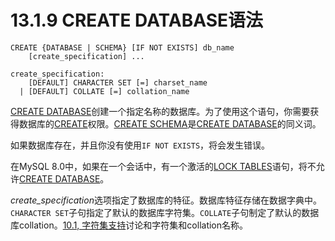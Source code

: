 # 13.1.9 CREATE DATABASE语法

```
CREATE {DATABASE | SCHEMA} [IF NOT EXISTS] db_name
    [create_specification] ...

create_specification:
    [DEFAULT] CHARACTER SET [=] charset_name
  | [DEFAULT] COLLATE [=] collation_name
```

[CREATE DATABASE](13-01-09.md)创建一个指定名称的数据库。为了使用这个语句，你需要获得数据库的[CREATE](../chapter-06/06-02-01.md)权限。[CREATE SCHEMA](13-01-09.md)是[CREATE DATABASE](13-01-09.md)的同义词。

如果数据库存在，并且你没有使用`IF NOT EXISTS`，将会发生错误。

在MySQL 8.0中，如果在一个会话中，有一个激活的[LOCK TABLES](13-03-05.md)语句，将不允许[CREATE DATABASE](13-01-09.md)。

*create_specification*选项指定了数据库的特征。数据库特征存储在数据字典中。`CHARACTER SET`子句指定了默认的数据库字符集。`COLLATE`子句制定了默认的数据库collation。[10.1, 字符集支持](../chapter/10-01.md)讨论和字符集和collation名称。

